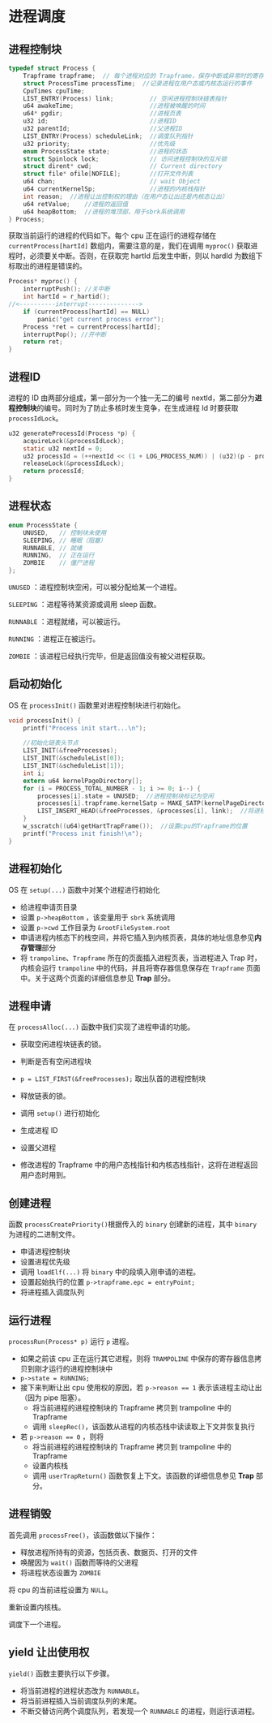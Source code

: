 # 进程调度

## 进程控制块

```c
typedef struct Process {
    Trapframe trapframe;  // 每个进程对应的 Trapframe，保存中断或异常时的寄存器信息
    struct ProcessTime processTime;  //记录进程在用户态或内核态运行的事件
    CpuTimes cpuTime;
    LIST_ENTRY(Process) link;          // 空闲进程控制块链表指针
    u64 awakeTime;                     //进程被唤醒的时间
    u64* pgdir;                        //进程页表
    u32 id;                            //进程ID
    u32 parentId;                      //父进程ID
    LIST_ENTRY(Process) scheduleLink;  //调度队列指针
    u32 priority;                      //优先级
    enum ProcessState state;           //进程的状态
    struct Spinlock lock;              // 访问进程控制块的互斥锁
    struct dirent* cwd;                // Current directory
    struct file* ofile[NOFILE];        //打开文件列表
    u64 chan;                          // wait Object
    u64 currentKernelSp;               //进程的内核栈指针
    int reason;  //进程让出控制权的理由（在用户态让出还是内核态让出）
    u64 retValue;    //进程的返回值
    u64 heapBottom;  //进程的堆顶部，用于sbrk系统调用
} Process;
```

获取当前运行的进程的代码如下。每个 cpu 正在运行的进程存储在 `currentProcess[hartId]` 数组内，需要注意的是，我们在调用 `myproc()` 获取进程时，必须要关中断。否则，在获取完 hartId 后发生中断，则以 hardId 为数组下标取出的进程是错误的。

```c
Process* myproc() {
    interruptPush(); //关中断
    int hartId = r_hartid();
//<----------interrupt-------------->
    if (currentProcess[hartId] == NULL)
        panic("get current process error");
    Process *ret = currentProcess[hartId];
    interruptPop(); //开中断
    return ret;
}
```

## 进程ID

进程的 ID 由两部分组成，第一部分为一个独一无二的编号 nextId，第二部分为**进程控制块**的编号。同时为了防止多核时发生竞争，在生成进程 Id 时要获取 `processIdLock`。

```c
u32 generateProcessId(Process *p) {
    acquireLock(&processIdLock);
    static u32 nextId = 0;
    u32 processId = (++nextId << (1 + LOG_PROCESS_NUM)) | (u32)(p - processes);
    releaseLock(&processIdLock);
    return processId;
}
```

## 进程状态

```c
enum ProcessState {
    UNUSED,   // 控制块未使用
    SLEEPING, // 睡眠（阻塞）
    RUNNABLE, // 就绪
    RUNNING,  // 正在运行
    ZOMBIE    // 僵尸进程
};
```

`UNUSED` ：进程控制块空闲，可以被分配给某一个进程。

`SLEEPING` ：进程等待某资源或调用 sleep 函数。

`RUNNABLE` ：进程就绪，可以被运行。

`RUNNING` ：进程正在被运行。

`ZOMBIE` ：该进程已经执行完毕，但是返回值没有被父进程获取。



## 启动初始化

OS 在 `processInit()`  函数里对进程控制块进行初始化。

```c
void processInit() {
    printf("Process init start...\n");
    
    //初始化链表头节点
    LIST_INIT(&freeProcesses);
    LIST_INIT(&scheduleList[0]);
    LIST_INIT(&scheduleList[1]);
    int i;
    extern u64 kernelPageDirectory[];
    for (i = PROCESS_TOTAL_NUMBER - 1; i >= 0; i--) {
        processes[i].state = UNUSED;  //进程控制块标记为空闲
        processes[i].trapframe.kernelSatp = MAKE_SATP(kernelPageDirectory);  //设置内核页表
        LIST_INSERT_HEAD(&freeProcesses, &processes[i], link);  //将进程块插入空闲进程块链表
    }
    w_sscratch((u64)getHartTrapFrame());  //设置cpu的Trapframe的位置
    printf("Process init finish!\n");
}

```

## 进程初始化

OS 在 `setup(...)` 函数中对某个进程进行初始化

- 给进程申请页目录
- 设置 `p->heapBottom` ，该变量用于 `sbrk` 系统调用
- 设置 `p->cwd` 工作目录为 `&rootFileSystem.root`
- 申请进程内核态下的栈空间，并将它插入到内核页表，具体的地址信息参见**内存管理**部分
- 将 `trampoline`、`Trapframe` 所在的页面插入进程页表，当进程进入 Trap 时，内核会运行 `trampoline` 中的代码，并且将寄存器信息保存在 `Trapframe` 页面中。关于这两个页面的详细信息参见 **Trap** 部分。

## 进程申请

在 `processAlloc(...)` 函数中我们实现了进程申请的功能。

- 获取空闲进程块链表的锁。
- 判断是否有空闲进程块

- `p = LIST_FIRST(&freeProcesses);`  取出队首的进程控制块
- 释放链表的锁。
- 调用 `setup()` 进行初始化
- 生成进程 ID
- 设置父进程
- 修改进程的 Trapframe 中的用户态栈指针和内核态栈指针，这将在进程返回用户态时用到。

## 创建进程

函数 `processCreatePriority()`根据传入的 `binary` 创建新的进程，其中 `binary` 为进程的二进制文件。

- 申请进程控制块
- 设置进程优先级
- 调用 `loadElf(...)` 将 `binary` 中的段填入刚申请的进程。
- 设置起始执行的位置 `p->trapframe.epc = entryPoint;` 
- 将进程插入调度队列

## 运行进程

`processRun(Process* p)` 运行  `p` 进程。

- 如果之前该 cpu 正在运行其它进程，则将 `TRAMPOLINE` 中保存的寄存器信息拷贝到刚才运行的进程控制块中
- `p->state = RUNNING;`
- 接下来判断让出 cpu 使用权的原因，若 `p->reason == 1` 表示该进程主动让出（因为 pipe 阻塞）。
  - 将当前进程的进程控制块的  Trapframe 拷贝到 trampoline 中的 Trapframe
  - 调用 `sleepRec()`，该函数从进程的内核态栈中读读取上下文并恢复执行
- 若 `p->reason == 0` ，则将
  - 将当前进程的进程控制块的  Trapframe 拷贝到 trampoline 中的 Trapframe
  - 设置内核栈
  - 调用 `userTrapReturn()` 函数恢复上下文。该函数的详细信息参见 **Trap** 部分。

## 进程销毁

首先调用 `processFree()`，该函数做以下操作：

- 释放进程所持有的资源，包括页表、数据页、打开的文件
- 唤醒因为 `wait()` 函数而等待的父进程
- 将进程状态设置为 `ZOMBIE`

将 cpu 的当前进程设置为 `NULL`。

重新设置内核栈。

调度下一个进程。



## yield 让出使用权

`yield()` 函数主要执行以下步骤。

- 将当前进程的进程状态改为 `RUNNABLE`。
- 将当前进程插入当前调度队列的末尾。
- 不断交替访问两个调度队列，若发现一个 `RUNNABLE` 的进程，则运行该进程。